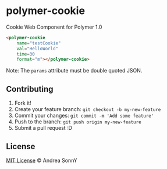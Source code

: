 # polymer-cookie
Cookie Web Component for Polymer 1.0

```html
<polymer-cookie
    name="testCookie"
    val="HelloWorld"
    time=30
    format="m"></polymer-cookie>
```

Note: The `params` attribute must be double quoted JSON.

## Contributing

1. Fork it!
2. Create your feature branch: `git checkout -b my-new-feature`
3. Commit your changes: `git commit -m 'Add some feature'`
4. Push to the branch: `git push origin my-new-feature`
5. Submit a pull request :D


## License

[MIT License](https://github.com/andreasonny83/polymer-cookie/blob/master/LICENSE) © Andrea SonnY
